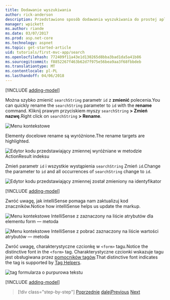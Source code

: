 ```yaml
---
title: Dodawanie wyszukiwania
author: rick-anderson
description: Przedstawiono sposób dodawania wyszukiwania do prostej aplikacji platformy ASP.NET Core MVC
manager: wpickett
ms.author: riande
ms.date: 03/07/2017
ms.prod: asp.net-core
ms.technology: aspnet
ms.topic: get-started-article
uid: tutorials/first-mvc-app/search
ms.openlocfilehash: 772409f11a43e1d130265d8bba3bad1da5a41b86
ms.sourcegitcommit: f8852267f463b62d7f975e56bea9aa3f68fbbdeb
ms.translationtype: MT
ms.contentlocale: pl-PL
ms.lasthandoff: 04/06/2018
---
```

[!INCLUDE [adding-model](../../includes/mvc-intro/search1.md)]

<span data-ttu-id="9dbef-103">Można szybko zmienić `searchString` parametr `id` z **zmienić** polecenia.</span><span class="sxs-lookup"><span data-stu-id="9dbef-103">You can quickly rename the `searchString` parameter to `id` with the **rename** command.</span></span> <span data-ttu-id="9dbef-104">Kliknij prawym przyciskiem myszy `searchString` **> Zmień nazwę**.</span><span class="sxs-lookup"><span data-stu-id="9dbef-104">Right click on `searchString` **> Rename**.</span></span>

![Menu kontekstowe](search/_static/rename.png)

<span data-ttu-id="9dbef-106">Elementy docelowe rename są wyróżnione.</span><span class="sxs-lookup"><span data-stu-id="9dbef-106">The rename targets are highlighted.</span></span>

![Edytor kodu przedstawiający zmiennej wyróżniane w metodzie ActionResult indeksu](search/_static/rename2.png)

<span data-ttu-id="9dbef-108">Zmień parametr `id` i wszystkie wystąpienia `searchString` Zmień `id`.</span><span class="sxs-lookup"><span data-stu-id="9dbef-108">Change the parameter to `id` and all occurrences of `searchString` change to `id`.</span></span>

![Edytor kodu przedstawiający zmiennej został zmieniony na identyfikator](search/_static/rename3.png)

[!INCLUDE [adding-model](../../includes/mvc-intro/search2.md)]

<span data-ttu-id="9dbef-110">Zwróć uwagę, jak intelliSense pomaga nam zaktualizuj kod znaczników.</span><span class="sxs-lookup"><span data-stu-id="9dbef-110">Notice how intelliSense helps us update the markup.</span></span>

![Menu kontekstowe IntelliSense z zaznaczony na liście atrybutów dla elementu form — metoda](search/_static/int_m.png)

![Menu kontekstowe IntelliSense z pobrać zaznaczony na liście wartości atrybutów — metoda](search/_static/int_get.png)

<span data-ttu-id="9dbef-113">Zwróć uwagę, charakterystyczne czcionkę w `<form>` tagu.</span><span class="sxs-lookup"><span data-stu-id="9dbef-113">Notice the distinctive font in the `<form>` tag.</span></span> <span data-ttu-id="9dbef-114">Charakterystyczne czcionki wskazuje tagu jest obsługiwana przez [pomocników tagów](../../mvc/views/tag-helpers/intro.md).</span><span class="sxs-lookup"><span data-stu-id="9dbef-114">That distinctive font indicates the tag is supported by [Tag Helpers](../../mvc/views/tag-helpers/intro.md).</span></span>

![tag formularza o purpurowa tekstu](search/_static/th_font.png)

[!INCLUDE [adding-model](../../includes/mvc-intro/search3.md)]

> [!div class="step-by-step"]
> <span data-ttu-id="9dbef-116">[Poprzednie](controller-methods-views.md)
> [dalej](new-field.md)</span><span class="sxs-lookup"><span data-stu-id="9dbef-116">[Previous](controller-methods-views.md)
[Next](new-field.md)</span></span>  
